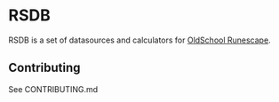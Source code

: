 RSDB
=====

RSDB is a set of datasources and calculators for [OldSchool Runescape](http://oldschool.runescape.com).

Contributing
------------

See CONTRIBUTING.md